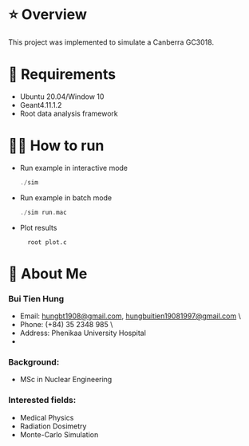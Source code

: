 # ⭐ Overview
This project was implemented to simulate a Canberra GC3018.


# 🔧 Requirements
  * Ubuntu 20.04/Window 10
  * Geant4.11.1.2
  * Root data analysis framework

# 🏃‍♂️ How to run
* Run example in interactive mode
    ```c++
    ./sim
    ```
* Run example in batch mode
    ```c++
    ./sim run.mac
    ```
* Plot results
  ```
    root plot.c
  ```

# 🚀 About Me

### Bui Tien Hung
- Email: hungbt1908@gmail.com, hungbuitien19081997@gmail.com \
- Phone: (+84) 35 2348 985 \
- Address: Phenikaa University Hospital
- 
### Background: 
- MSc in Nuclear Engineering

### Interested fields:
- Medical Physics
- Radiation Dosimetry
- Monte-Carlo Simulation